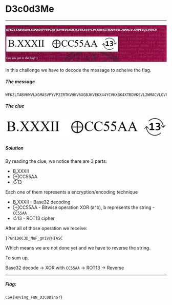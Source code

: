 # D3c0d3Me

---

![](./decodeme.jpeg)

In this challenge we have to decode the message to acheive the flag.

##### The message

```
WFKZLTABVKWVLXGMASVPYVP2ZRTKVHKV6XGBJKVEKX44YCVKXBK4XTBDVKSVL2WMACVLOVPEZQJ2VHCV
```

##### The clue

![](./clue.jpg)

##### Solution

By reading the clue, we notice there are 3 parts:

- B.XXXII
- &oplus;CC55AA
- &circlearrowright;13

Each one of them represents a encryption/encoding technique

- B.XXXII - Base32 decoding
- &oplus;CC55AA - Bitwise operation XOR (a^b), b represents the string - `CC55AA`
- &circlearrowright;13 - ROT13 cipher

After all of those operation we receive:

```
}?GniD0C3D_NuF_gniv@H{ASC
```

Which means we are not done yet and we have to reverse the string.

To sum up,

Base32 decode &rarr; XOR with `CC55AA` &rarr; ROT13 &rarr; Reverse

---

##### Flag:

```
CSA{H@ving_FuN_D3C0DinG?}
```
